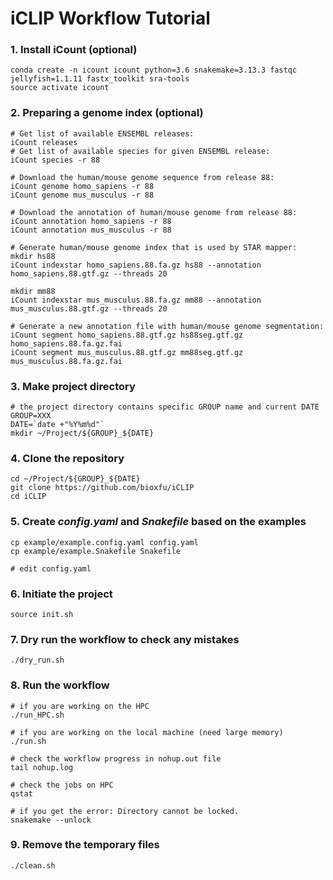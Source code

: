# iCLIP Workflow Tutorial
### 1. Install iCount (optional)
```
conda create -n icount icount python=3.6 snakemake=3.13.3 fastqc jellyfish=1.1.11 fastx_toolkit sra-tools
source activate icount
```

### 2. Preparing a genome index (optional)
```
# Get list of available ENSEMBL releases:
iCount releases
# Get list of available species for given ENSEMBL release:
iCount species -r 88

# Download the human/mouse genome sequence from release 88:
iCount genome homo_sapiens -r 88
iCount genome mus_musculus -r 88

# Download the annotation of human/mouse genome from release 88:
iCount annotation homo_sapiens -r 88
iCount annotation mus_musculus -r 88

# Generate human/mouse genome index that is used by STAR mapper:
mkdir hs88
iCount indexstar homo_sapiens.88.fa.gz hs88 --annotation homo_sapiens.88.gtf.gz --threads 20

mkdir mm88
iCount indexstar mus_musculus.88.fa.gz mm88 --annotation mus_musculus.88.gtf.gz --threads 20

# Generate a new annotation file with human/mouse genome segmentation:
iCount segment homo_sapiens.88.gtf.gz hs88seg.gtf.gz homo_sapiens.88.fa.gz.fai 
iCount segment mus_musculus.88.gtf.gz mm88seg.gtf.gz mus_musculus.88.fa.gz.fai 
```

### 3. Make project directory
```
# the project directory contains specific GROUP name and current DATE
GROUP=XXX
DATE=`date +"%Y%m%d"`
mkdir ~/Project/${GROUP}_${DATE}
```

### 4. Clone the repository
```
cd ~/Project/${GROUP}_${DATE}
git clone https://github.com/bioxfu/iCLIP
cd iCLIP
```

### 5. Create *config.yaml* and *Snakefile* based on the examples
```
cp example/example.config.yaml config.yaml
cp example/example.Snakefile Snakefile

# edit config.yaml 
```

### 6. Initiate the project
```
source init.sh
```

### 7. Dry run the workflow to check any mistakes
```
./dry_run.sh
```

### 8. Run the workflow
```
# if you are working on the HPC
./run_HPC.sh

# if you are working on the local machine (need large memory)
./run.sh

# check the workflow progress in nohup.out file
tail nohup.log 

# check the jobs on HPC
qstat

# if you get the error: Directory cannot be locked.
snakemake --unlock 
```

### 9. Remove the temporary files
```
./clean.sh
```

